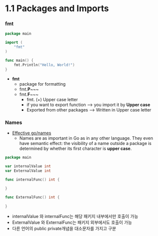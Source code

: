 # 1.1 Packages and Imports

### fmt

```go
package main

import (
	"fmt"
)

func main() {
	fmt.Println("Hello, World!")
}
```

- **fmt**
    - package for formatting
    - fmt.**P**~~~
    - fmt.**F**~~~
        - fmt. (+) Upper case letter
        - if you want to export function --> you import it by **Upper case**
        - Exported from other packages --> Written in Upper case letter

### Names
- [Effective go/names](https://go.dev/doc/effective_go#names)
    - Names are as important in Go as in any other language. They even have semantic effect: the visibility of a name outside a package is determined by whether its first character is **upper case**.



```go
package main

var internalValue int
var ExternalValue int

func internalFunc() int {
  
}

func ExternalFunc() int {
  
}
```

- internalValue 와 internalFunc는 해당 패키지 내부에서만 호출이 가능
- ExternalValue 와 ExternalFunc는 패키지 외부에서도 호출이 가능
- 다른 언어의 public private개념을 대소문자를 가지고 구분